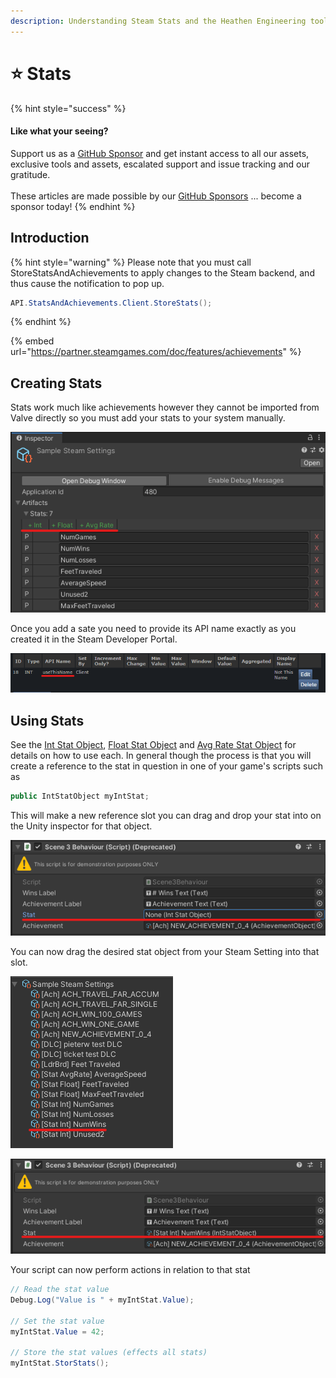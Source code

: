 ```yaml
---
description: Understanding Steam Stats and the Heathen Engineering tool kit
---
```


# ⭐ Stats

{% hint style="success" %}
#### Like what your seeing?

Support us as a [GitHub Sponsor](../become-a-sponsor/) and get instant access to all our assets, exclusive tools and assets, escalated support and issue tracking and our gratitude.\
\
These articles are made possible by our [GitHub Sponsors](../become-a-sponsor/) ... become a sponsor today!
{% endhint %}

## &#x20;Introduction

{% hint style="warning" %}
Please note that you must call StoreStatsAndAchievements to apply changes to the Steam backend, and thus cause the notification to pop up.

```csharp
API.StatsAndAchievements.Client.StoreStats();
```
{% endhint %}

{% embed url="https://partner.steamgames.com/doc/features/achievements" %}

## Creating Stats

Stats work much like achievements however they cannot be imported from Valve directly so you must add your stats to your system manually.

![](<../.gitbook/assets/image (279).png>)

Once you add a sate you need to provide its API name exactly as you created it in the Steam Developer Portal.

![](<../.gitbook/assets/image (674).png>)

## Using Stats

See the [Int Stat Object](../toolkit-for-steamworks-sdk/unity/scriptable-objects/int-stat.md), [Float Stat Object](../toolkit-for-steamworks-sdk/unity/scriptable-objects/float-stat.md) and [Avg Rate Stat Object](../toolkit-for-steamworks-sdk/unity/scriptable-objects/avg-rate-stat.md) for details on how to use each. In general though the process is that you will create a reference to the stat in question in one of your game's scripts such as

```csharp
public IntStatObject myIntStat;
```

This will make a new reference slot you can drag and drop your stat into on the Unity inspector for that object.

![](<../.gitbook/assets/image (659).png>)

You can now drag the desired stat object from your Steam Setting into that slot.

![](<../.gitbook/assets/image (613).png>)

![](<../.gitbook/assets/image (597).png>)

Your script can now perform actions in relation to that stat

```csharp
// Read the stat value
Debug.Log("Value is " + myIntStat.Value);

// Set the stat value
myIntStat.Value = 42;

// Store the stat values (effects all stats)
myIntStat.StorStats();
```

